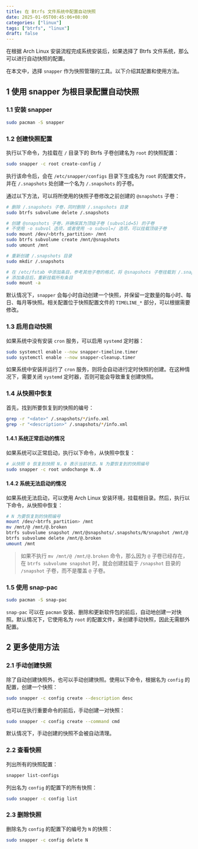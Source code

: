 ```yaml
---
title: 在 Btrfs 文件系统中配置自动快照
date: 2025-01-05T00:45:06+08:00
categories: ["linux"]
tags: ["btrfs", "linux"]
draft: false
---
```


在根据 Arch Linux 安装流程完成系统安装后，如果选择了 Btrfs 文件系统，那么可以进行自动快照的配置。

在本文中，选择 `snapper` 作为快照管理的工具。以下介绍其配置和使用方法。

## 1 使用 snapper 为根目录配置自动快照

### 1.1 安装 snapper

```sh
sudo pacman -S snapper
```

### 1.2 创建快照配置

执行以下命令，为挂载在 `/` 目录下的 Btrfs 子卷创建名为 `root` 的快照配置：

```sh
sudo snapper -c root create-config /
```

执行该命令后，会在 `/etc/snapper/configs` 目录下生成名为 `root` 的配置文件，并在 `/.snapshots` 处创建一个名为 `/.snapshots` 的子卷。

通过以下方法，可以将所使用的快照子卷修改之前创建的 `@snapshots` 子卷：

```sh
# 删除 /.snapshots 子卷，同时删除 /.snapshots 目录
sudo btrfs subvolume delete /.snapshots

# 创建 @snapshots 子卷，并确保其为顶级子卷 (subvolid=5) 的子卷
# 不使用 -o subvol 选项，或者使用 -o subvol=/ 选项，可以挂载顶级子卷
sudo mount /dev/<btrfs_partition> /mnt
sudo btrfs subvolume create /mnt/@snapshots
sudo umount /mnt

# 重新创建 /.snapshots 目录
sudo mkdir /.snapshots

# 在 /etc/fstab 中添加条目，参考其他子卷的格式，将 @snapshots 子卷挂载到 /.snapshots 目录
# 添加条目后，重新挂载所有条目
sudo mount -a
```

默认情况下，`snapper` 会每小时自动创建一个快照，并保留一定数量的每小时、每日、每月等快照。相关配置位于快照配置文件的 `TIMELINE_*` 部分，可以根据需要修改。

### 1.3 启用自动快照

如果系统中没有安装 `cron` 服务，可以启用 `systemd` 定时器：

```sh
sudo systemctl enable --now snapper-timeline.timer
sudo systemctl enable --now snapper-cleanup.timer
```

如果系统中安装并运行了 `cron` 服务，则将会自动进行定时快照的创建。在这种情况下，需要关闭 `systemd` 定时器，否则可能会导致重复创建快照。

### 1.4 从快照中恢复

首先，找到所要恢复到的快照的编号：

```sh
grep -r "<date>" /.snapshots/*/info.xml
grep -r "<description>" /.snapshots/*/info.xml
```

#### 1.4.1 系统正常启动的情况

如果系统可以正常启动，执行以下命令，从快照中恢复：

```sh
# 从快照 0 恢复到快照 N，0 表示当前状态，N 为要恢复到的快照编号
sudo snapper -c root undochange N..0
```

#### 1.4.2 系统无法启动的情况

如果系统无法启动，可以使用 Arch Linux 安装环境，挂载根目录。然后，执行以下命令，从快照中恢复：

```sh
# N 为要恢复到的快照编号
mount /dev/<btrfs_partition> /mnt
mv /mnt/@ /mnt/@.broken
btrfs subvolume snapshot /mnt/@snapshots/.snapshots/N/snapshot /mnt/@
btrfs subvolume delete /mnt/@.broken
umount /mnt
```

> 如果不执行 `mv /mnt/@ /mnt/@.broken` 命令，那么因为 `@` 子卷已经存在，在 `btrfs subvolume snapshot` 时，就会创建挂载于 `/snapshot` 目录的 `/snapshot` 子卷，而不是覆盖 `@` 子卷。

### 1.5 使用 snap-pac

```sh
sudo pacman -S snap-pac
```

`snap-pac` 可以在 `pacman` 安装、删除和更新软件包的前后，自动地创建一对快照。默认情况下，它使用名为 `root` 的配置文件，来创建手动快照，因此无需额外配置。

## 2 更多使用方法

### 2.1 手动创建快照

除了自动创建快照外，也可以手动创建快照。使用以下命令，根据名为 `config` 的配置，创建一个快照：

```sh
sudo snapper -c config create --description desc
```

也可以在执行重要命令的前后，手动创建一对快照：

```sh
sudo snapper -c config create --command cmd
```

默认情况下，手动创建的快照不会被自动清理。

### 2.2 查看快照

列出所有的快照配置：

```sh
snapper list-configs
```

列出名为 `config` 的配置下的所有快照：

```sh
sudo snapper -c config list
```

### 2.3 删除快照

删除名为 `config` 的配置下的编号为 `N` 的快照：

```sh
sudo snapper -c config delete N
```
